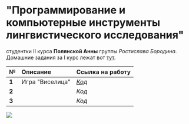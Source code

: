 # "Программирование и компьютерные инструменты лингвистического исследования" 
студентки II курса **Полянской Анны** группы *Ростислава Бородина*.
Домашние задания за I курс лежат вот [тут](https://github.com/polyankaglade/Proga).

№|Описание|Ссылка на работу
:---|:---|:---
**1**|Игра "Виселица"|*[Код](https://github.com/polyankaglade/proga2k18/tree/master/HW/HW1)*
**2**||*Код*
**3**||*Код*


![](https://pp.userapi.com/c840120/v840120500/43f4a/MRCqUL4ABp0.jpg)
